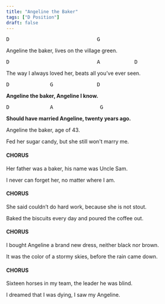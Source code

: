 ```yaml
---
title: "Angeline the Baker"
tags: ["D Position"]
draft: false
---
```

<pre class="nobackground">D                            G</pre>
Angeline the baker, lives on the village green.
<pre class="nobackground">D                            A	       D</pre>
The way I always loved her, beats all you’ve ever seen.
 
<pre class="nobackground">D             G              D</pre>
**Angeline the baker, Angeline I know.**
<pre class="nobackground">D             A               G</pre> 
**Should have married Angeline, twenty years ago.**

Angeline the baker, age of 43.

Fed her sugar candy, but she still won't marry me.
  
#### CHORUS

Her father was a baker, his name was Uncle Sam.

I never can forget her, no matter where I am.

#### CHORUS

She said couldn’t do hard work, because she is not stout.

Baked the biscuits every day and poured the coffee out.

#### CHORUS

I bought Angeline a brand new dress, neither black nor brown.

It was the color of a stormy skies, before the rain came down.

#### CHORUS

Sixteen horses in my team, the leader he was blind.

I dreamed that I was dying, I saw my Angeline.